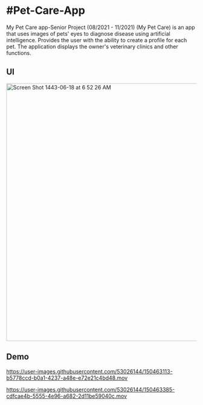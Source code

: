 # #Pet-Care-App
My Pet Care app-Senior Project (08/2021 - 11/2021) (My Pet Care) is an app that uses images of pets' eyes to diagnose disease using artificial intelligence. Provides the user with the ability to create a profile for each pet. The application displays the owner's veterinary clinics and other functions.

## UI

<img width="682" alt="Screen Shot 1443-06-18 at 6 52 26 AM" src="https://user-images.githubusercontent.com/53026144/150462748-59116f4a-a9c0-4811-bd2c-271413f79443.png">


## Demo




https://user-images.githubusercontent.com/53026144/150463113-b5778ccd-b0a1-4237-a48e-e72e21c4bd48.mov





https://user-images.githubusercontent.com/53026144/150463385-cdfcae4b-5555-4e96-a682-2d11be59040c.mov

